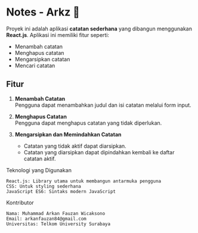 # Notes - Arkz 📝  
Proyek ini adalah aplikasi **catatan sederhana** yang dibangun menggunakan **React.js**. Aplikasi ini memiliki fitur seperti:  
- Menambah catatan  
- Menghapus catatan  
- Mengarsipkan catatan  
- Mencari catatan  

## Fitur  
1. **Menambah Catatan**  
   Pengguna dapat menambahkan judul dan isi catatan melalui form input.  

2. **Menghapus Catatan**  
   Pengguna dapat menghapus catatan yang tidak diperlukan.  

3. **Mengarsipkan dan Memindahkan Catatan**  
   - Catatan yang tidak aktif dapat diarsipkan.  
   - Catatan yang diarsipkan dapat dipindahkan kembali ke daftar catatan aktif.  

Teknologi yang Digunakan

    React.js: Library utama untuk membangun antarmuka pengguna
    CSS: Untuk styling sederhana
    JavaScript ES6: Sintaks modern JavaScript

Kontributor

    Nama: Muhammad Arkan Fauzan Wicaksono
    Email: arkanfauzan84@gmail.com
    Universitas: Telkom University Surabaya

